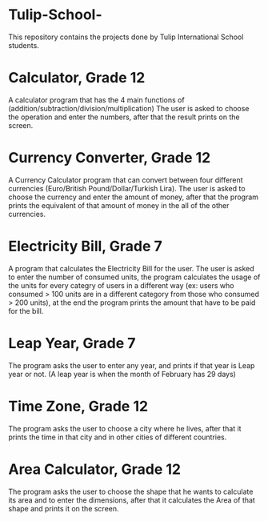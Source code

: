 # Tulip-School-
This repository contains the projects done by Tulip International School students.

#


# Calculator, Grade 12
A calculator program that has the 4 main functions of (addition/subtraction/division/multiplication)
The user is asked to choose the operation and enter the numbers, after that the result prints on the screen.


# Currency Converter, Grade 12
A Currency Calculator program that can convert between four different currencies (Euro/British Pound/Dollar/Turkish Lira).
The user is asked to choose the currency and enter the amount of money, after that the program prints the equivalent of that amount of money in the all of 
the other currencies.

# Electricity Bill, Grade 7 
A program that calculates the Electricity Bill for the user.
The user is asked to enter the number of consumed units, the program calculates the usage of the units for every categry of users in a different way
(ex: users who consumed > 100 units are in a different category from those who consumed > 200 units), at the end the program prints the amount that have 
to be paid for the bill.

# Leap Year, Grade 7
The program asks the user to enter any year, and prints if that year is Leap year or not. (A leap year is when the month of February has 29 days)

# Time Zone, Grade 12
The program asks the user to choose a city where he lives, after that it prints the time in that city and in other cities of different countries.

# Area Calculator, Grade 12
The program asks the user to choose the shape that he wants to calculate its area and to enter the dimensions, after that it calculates the Area of that shape 
and prints it on the screen.


